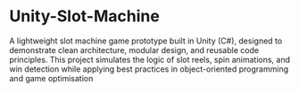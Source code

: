 # Unity-Slot-Machine
A lightweight slot machine game prototype built in Unity (C#), designed to demonstrate clean architecture, modular design, and reusable code principles.  This project simulates the logic of slot reels, spin animations, and win detection while applying best practices in object-oriented programming and game optimisation
